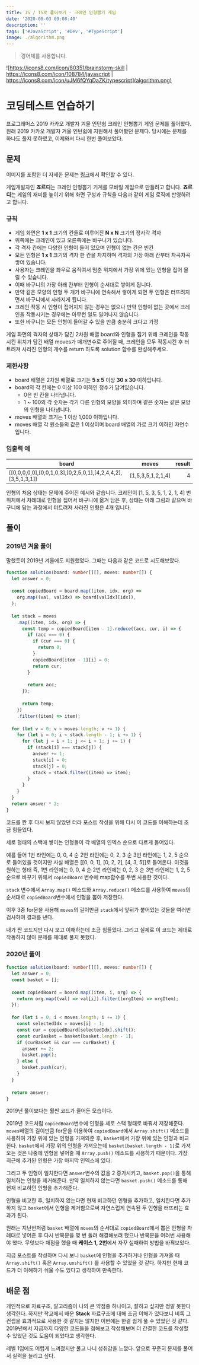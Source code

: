 ```yaml
---
title: JS / TS로 풀어보기 - 크레인 인형뽑기 게임
date: '2020-08-03 09:08:40'
description: ''
tags: ['#JavaScript', '#Dev', '#TypeScript']
image: ./algorithm.png
---
```


> 경어체를 사용합니다.

![https://icons8.com/icon/80351/brainstorm-skill | https://icons8.com/icon/108784/javascript | https://icons8.com/icon/uJM6fQYqDaZK/typescript](algorithm.png)

# 코딩테스트 연습하기

프로그래머스 2019 카카오 개발자 겨울 인턴쉽 크레인 인형뽑기 게임 문제를 풀어봤다. 원래 2019 카카오 개발자 겨울 인턴쉽에 지원해서 풀어봤던 문제다. 당시에는 문제를 하나도 풀지 못하였고, 이제와서 다시 한번 풀어보았다.

## 문제

이미지를 포함한 더 자세한 문제는 [링크](https://programmers.co.kr/learn/courses/30/lessons/64061?language=javascript)에서 확인할 수 있다.

게임개발자인 **죠르디**는 크레인 인형뽑기 기계를 모바일 게임으로 만들려고 합니다.
**죠르디**는 게임의 재미를 높이기 위해 화면 구성과 규칙을 다음과 같이 게임 로직에 반영하려고 합니다.

### 규칙

- 게임 화면은 **1 x 1** 크기의 칸들로 이루어진 **N x N** 크기의 정사각 격자
- 위쪽에는 크레인이 있고 오른쪽에는 바구니가 있습니다.
- 각 격자 칸에는 다양한 인형이 들어 있으며 인형이 없는 칸은 빈칸
- 모든 인형은 **1 x 1** 크기의 격자 한 칸을 차지하며 격자의 가장 아래 칸부터 차곡차곡 쌓여 있습니다.
- 사용자는 크레인을 좌우로 움직여서 멈춘 위치에서 가장 위에 있는 인형을 집어 올릴 수 있습니다.
- 이때 바구니의 가장 아래 칸부터 인형이 순서대로 쌓이게 됩니다.
- 만약 같은 모양의 인형 두 개가 바구니에 연속해서 쌓이게 되면 두 인형은 터뜨려지면서 바구니에서 사라지게 됩니다.
- 크레인 작동 시 인형이 집어지지 않는 경우는 없으나 만약 인형이 없는 곳에서 크레인을 작동시키는 경우에는 아무런 일도 일어나지 않습니다.
- 또한 바구니는 모든 인형이 들어갈 수 있을 만큼 충분히 크다고 가정

게임 화면의 격자의 상태가 담긴 2차원 배열 board와 인형을 집기 위해 크레인을 작동시킨 위치가 담긴 배열 moves가 매개변수로 주어질 때, 크레인을 모두 작동시킨 후 터트려져 사라진 인형의 개수를 return 하도록 solution 함수를 완성해주세요.

### 제한사항

- board 배열은 2차원 배열로 크기는 **5 x 5** 이상 **30 x 30** 이하입니다.
- board의 각 칸에는 0 이상 100 이하인 정수가 담겨있습니다.
  - 0은 빈 칸을 나타냅니다.
  - 1 ~ 100의 각 숫자는 각기 다른 인형의 모양을 의미하며 같은 숫자는 같은 모양의 인형을 나타냅니다.
- moves 배열의 크기는 1 이상 1,000 이하입니다.
- moves 배열 각 원소들의 값은 1 이상이며 board 배열의 가로 크기 이하인 자연수입니다.

### 입출력 예

| board                                                         |       moves       | result |
| ------------------------------------------------------------- | :---------------: | -----: |
| [[0,0,0,0,0],[0,0,1,0,3],[0,2,5,0,1],[4,2,4,4,2],[3,5,1,3,1]] | [1,5,3,5,1,2,1,4] |      4 |

인형의 처음 상태는 문제에 주어진 예시와 같습니다. 크레인이 [1, 5, 3, 5, 1, 2, 1, 4] 번 위치에서 차례대로 인형을 집어서 바구니에 옮겨 담은 후, 상태는 아래 그림과 같으며 바구니에 담는 과정에서 터트려져 사라진 인형은 4개 입니다.

## 풀이

### 2019년 겨울 풀이

말했듯이 2019년 겨울에도 지원했었다. 그때는 다음과 같은 코드로 시도해보았다.

```typescript
function solution(board: number[][], moves: number[]) {
  let answer = 0;

  const copiedBoard = board.map((item, idx, org) =>
    org.map((val, valIdx) => board[valIdx][idx]),
  );

  let stack = moves
    .map((item, idx, org) => {
      const temp = copiedBoard[item - 1].reduce((acc, cur, i) => {
        if (acc === 0) {
          if (cur === 0) {
            return 0;
          }
          copiedBoard[item - 1][i] = 0;
          return cur;
        }

        return acc;
      });

      return temp;
    })
    .filter((item) => item);

  for (let v = 0; v < moves.length; v += 1) {
    for (let i = 0; i < stack.length - 1; i += 1) {
      for (let j = i + 1; j <= i + 1; j += 1) {
        if (stack[i] === stack[j]) {
          answer += 1;
          stack[i] = 0;
          stack[j] = 0;
          stack = stack.filter((item) => item);
        }
      }
    }
  }
  return answer * 2;
}
```

코드를 짠 후 다시 보지 않았던 터라 포스트 작성을 위해 다시 이 코드를 이해하는데 조금 힘들었다.

세로 형태의 스택에 쌓이는 인형들이 각 배열의 인덱스 순으로 다르게 들어있다.

예를 들어 1번 라인에는 0, 0, 4 순 2번 라인에는 0, 2, 3 순 3번 라인에는 1, 2, 5 순으로 들어있을 것이지만 사실 배열은 [[0, 0, 1], [0, 2, 2], [4, 3, 5]]로 들어온다. 이것을 원하는 형태 즉, 1번 라인에는 0, 0, 4 순 2번 라인에는 0, 2, 3 순 3번 라인에는 1, 2, 5 순으로 바꾸기 위해서 `copiedBoard` 변수에 map함수를 두번 사용한 것이다.

`stack` 변수에서 `Array.map()` 메소드와 `Array.reduce()` 메소드를 사용하여 `moves`의 순서대로 `copiedBoard`변수에서 인형을 뽑아 저장한다.

이후 3중 for문을 사용해 `moves`의 길이만큼 `stack`에서 앞뒤가 붙어있는 것들을 여러번 검사하여 결과를 낸다.

내가 짠 코드지만 다시 보고 이해하는데 조금 힘들었다. 그리고 실제로 이 코드는 제대로 작동하지 않아 문제를 제대로 풀지 못했다.

### 2020년 풀이

```typescript
function solution(board: number[][], moves: number[]) {
  let answer = 0;
  const basket = [];

  const copiedBoard = board.map((item, i, org) => {
    return org.map((val) => val[i]).filter((orgItem) => orgItem);
  });

  for (let i = 0; i < moves.length; i += 1) {
    const selectedIdx = moves[i] - 1;
    const cur = copiedBoard[selectedIdx].shift();
    const curBasket = basket[basket.length - 1];
    if (curBasket && cur === curBasket) {
      answer += 2;
      basket.pop();
    } else {
      basket.push(cur);
    }
  }

  return answer;
}
```

2019년 풀이보다는 훨씬 코드가 줄어든 모습이다.

2019년 코드처럼 `copiedBoard`변수에 인형을 세로 스택 형태로 바꿔서 저장해준다. `moves`배열의 길이만큼 for문을 이용하여 `copiedBoard`에서 `Array.shift()` 메소드를 사용하여 가장 위에 있는 인형을 가져와준 후, `basket`에서 가장 위에 있는 인형과 비교한다. `basket`에서 가장 위의 인형을 가져오는데 `basket[basket.length - 1]`로 가져오는 것은 나중에 인형을 넣어줄 때 `Array.push()` 메소드를 사용하기 때문이다. 가장 최근에 추가된 인형은 가장 마지막 인덱스에 있다.

그리고 두 인형이 일치한다면 `answer`변수의 값을 2 증가시키고, `basket.pop()`을 통해 일치하는 인형을 제거해준다. 만약 일치하지 않는다면 `basket.push()` 메소드를 통해 현재 비교하던 인형을 추가해준다.

인형을 비교한 후, 일치하지 않는다면 현재 비교하던 인형을 추가하고, 일치한다면 추가하지 않고 `basket`에서 인형을 제거함으로써 자연스럽게 연속된 두 인형을 터뜨리는 효과가 된다.

원래는 지난번처럼 `basket` 배열에 `moves`의 순서대로 `copiedBoard`에서 뽑은 인형을 차례대로 넣어준 후 다시 반복문을 몇 번 돌려 해결해보려 했으나 반복문을 여러번 사용해야 했다. 무엇보다 채점을 했을 때 **케이스 1, 2번**에서 자꾸 실패하여 방법을 바꿔보았다.

지금 포스트를 작성하며 다시 보니 `basket`에 인형을 추가하거나 인형을 가져올 때 `Array.shift()` 혹은 `Array.unshift()` 를 사용할 수 있었을 것 같다. 하지만 현재 코드가 더 이해하기 쉬울 수도 있다고 생각하여 만족한다.

## 배운 점

개인적으로 자료구조, 알고리즘이 나의 큰 약점중 하나이고, 잘하고 싶지만 정말 못한다 생각한다. 하지만 학교에서 배운 **Stack** 자료구조에 대해 조금 이해가 있다보니 비록 그 컨셉을 효과적으로 사용한 것 같지는 않지만 이번에는 한결 쉽게 풀 수 있었던 것 같다. 2019년에서 지금까지 다양한 코드들을 접해보고 작성해보며 더 간결한 코드를 작성할 수 있었던 것도 도움이 되었다고 생각한다.

레벨 1임에도 어렵게 느껴졌지만 풀고 나니 성취감을 느꼈다. 앞으로 꾸준히 문제를 풀어서 실력을 늘리고 싶다.
